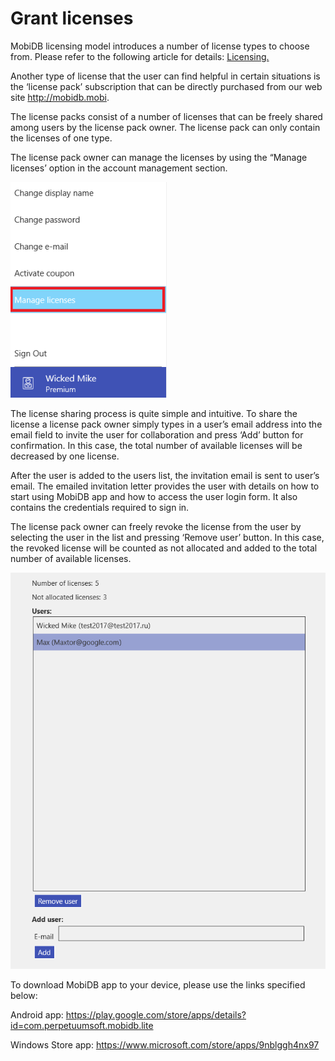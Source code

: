 # Grant licenses #

MobiDB licensing model introduces a number of license types to choose from.  Please refer to the following article for details:
[Licensing.](./licensing.md)

Another type of license that the user can find helpful in certain situations is the ‘license pack’ subscription that can be directly purchased from our web site http://mobidb.mobi.

The license packs consist of a number of licenses that can be freely shared among users by the license pack owner. The license pack can only contain the licenses of one type.

The license pack owner can manage the licenses by using the “Manage licenses’ option in the account management section.

<img src="../../images/grant_lic/1.png"  style="width:250px"/>  

The license sharing process is quite simple and intuitive. To share the license a license pack owner simply types in a user’s email address into the email field to invite the user for collaboration and press ‘Add’ button for confirmation. In this case, the total number of available licenses will be decreased by one license.

After the user is added to the users list, the invitation email is sent to user’s email. The emailed invitation letter provides the user with details on how to start using MobiDB app and how to access the user login form. It also contains the credentials required to sign in.

The license pack owner can freely revoke the license from the user by selecting the user in the list and pressing ‘Remove user’ button. In this case, the revoked license will be counted as not allocated and added to the total number of available licenses.


<img src="../../images/grant_lic/2.png"  style="width:600px"/>  



To download MobiDB app to your device, please use the links specified below:

Android app: https://play.google.com/store/apps/details?id=com.perpetuumsoft.mobidb.lite

Windows Store app: https://www.microsoft.com/store/apps/9nblggh4nx97
